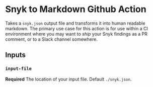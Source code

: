# Snyk to Markdown Github Action

Takes a `snyk.json` output file and transforms it into human readable markdown. The primary use case for this action is for use within a CI environment where you may want to _ship_ your Snyk findings as a PR comment, or to a Slack channel somewhere.

## Inputs

### `input-file`

**Required** The location of your input file. Default `./snyk.json`.


